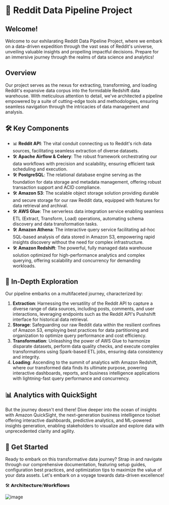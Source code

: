 
# 🚀 Reddit Data Pipeline Project

## Welcome!

Welcome to our exhilarating Reddit Data Pipeline Project, where we embark on a data-driven expedition through the vast seas of Reddit's universe, unveiling valuable insights and propelling impactful decisions. Prepare for an immersive journey through the realms of data science and analytics!

## Overview

Our project serves as the nexus for extracting, transforming, and loading Reddit's expansive data corpus into the formidable Redshift data warehouse. With meticulous attention to detail, we've architected a pipeline empowered by a suite of cutting-edge tools and methodologies, ensuring seamless navigation through the intricacies of data management and analysis.

## 🛠️ Key Components

- 📊 **Reddit API**: The vital conduit connecting us to Reddit's rich data sources, facilitating seamless extraction of diverse datasets.
- 🛠️ **Apache Airflow & Celery**: The robust framework orchestrating our data workflows with precision and scalability, ensuring efficient task scheduling and execution.
- 🛠️ **PostgreSQL**: The relational database engine serving as the foundation for data storage and metadata management, offering robust transaction support and ACID compliance.
- 🛠️ **Amazon S3**: The scalable object storage solution providing durable and secure storage for our raw Reddit data, equipped with features for data retrieval and archival.
- 🛠️ **AWS Glue**: The serverless data integration service enabling seamless ETL (Extract, Transform, Load) operations, automating schema discovery and data transformation tasks.
- 🛠️ **Amazon Athena**: The interactive query service facilitating ad-hoc SQL-based analysis of data stored in Amazon S3, empowering rapid insights discovery without the need for complex infrastructure.
- 🛠️ **Amazon Redshift**: The powerful, fully managed data warehouse solution optimized for high-performance analytics and complex querying, offering scalability and concurrency for demanding workloads.

## 🌟 In-Depth Exploration

Our pipeline embarks on a multifaceted journey, characterized by:

1. **Extraction**: Harnessing the versatility of the Reddit API to capture a diverse range of data sources, including posts, comments, and user interactions, leveraging endpoints such as the Reddit API's Pushshift interface for historical data retrieval.
2. **Storage**: Safeguarding our raw Reddit data within the resilient confines of Amazon S3, employing best practices for data partitioning and organization to optimize query performance and cost efficiency.
3. **Transformation**: Unleashing the power of AWS Glue to harmonize disparate datasets, perform data quality checks, and execute complex transformations using Spark-based ETL jobs, ensuring data consistency and integrity.
4. **Loading**: Ascending to the summit of analytics with Amazon Redshift, where our transformed data finds its ultimate purpose, powering interactive dashboards, reports, and business intelligence applications with lightning-fast query performance and concurrency.

## 📊 Analytics with QuickSight

But the journey doesn't end there! Dive deeper into the ocean of insights with Amazon QuickSight, the next-generation business intelligence toolset offering interactive dashboards, predictive analytics, and ML-powered insights generation, enabling stakeholders to visualize and explore data with unprecedented clarity and agility.

## 🚀 Get Started

Ready to embark on this transformative data journey? Strap in and navigate through our comprehensive documentation, featuring setup guides, configuration best practices, and optimization tips to maximize the value of your data assets. Let's embark on a voyage towards data-driven excellence!


🛠️ 𝗔𝗿𝗰𝗵𝗶𝘁𝗲𝗰𝘁𝘂𝗿𝗲/𝗪𝗼𝗿𝗸𝗳𝗹𝗼𝘄𝘀

![image](https://github.com/aifreak00/Reddit_Data_Engineer_Project/assets/113664560/1f1a21fb-4ebb-44f2-b9c3-1c27342f303a)


